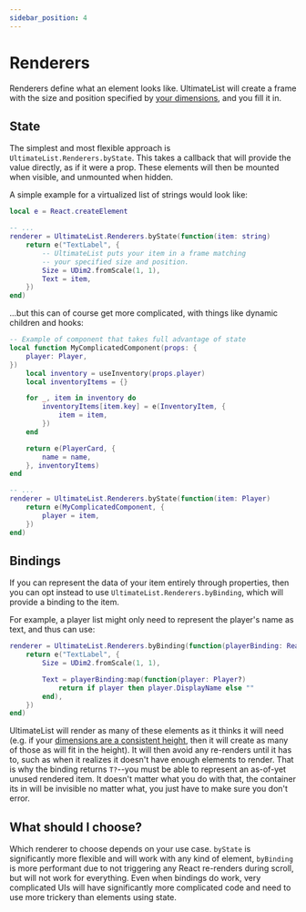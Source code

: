 ```yaml
---
sidebar_position: 4
---
```

# Renderers
Renderers define what an element looks like. UltimateList will create a frame with the size and position specified by [your dimensions](./dimensions), and you fill it in.

## State
The simplest and most flexible approach is `UltimateList.Renderers.byState`. This takes a callback that will provide the value directly, as if it were a prop. These elements will then be mounted when visible, and unmounted when hidden.

A simple example for a virtualized list of strings would look like:

```lua
local e = React.createElement

-- ...
renderer = UltimateList.Renderers.byState(function(item: string)
    return e("TextLabel", {
        -- UltimateList puts your item in a frame matching
        -- your specified size and position.
        Size = UDim2.fromScale(1, 1),
        Text = item,
    })
end)
```

...but this can of course get more complicated, with things like dynamic children and hooks:
```lua
-- Example of component that takes full advantage of state
local function MyComplicatedComponent(props: {
    player: Player,
})
    local inventory = useInventory(props.player)
    local inventoryItems = {}

    for _, item in inventory do
        inventoryItems[item.key] = e(InventoryItem, {
            item = item,
        })
    end

    return e(PlayerCard, {
        name = name,
    }, inventoryItems)
end

-- ...
renderer = UltimateList.Renderers.byState(function(item: Player)
    return e(MyComplicatedComponent, {
        player = item,
    })
end)
```

## Bindings
If you can represent the data of your item entirely through properties, then you can opt instead to use `UltimateList.Renderers.byBinding`, which will provide a binding to the item.

For example, a player list might only need to represent the player's name as text, and thus can use:
```lua
renderer = UltimateList.Renderers.byBinding(function(playerBinding: React.Binding<Player?>)
    return e("TextLabel", {
        Size = UDim2.fromScale(1, 1),

        Text = playerBinding:map(function(player: Player?)
            return if player then player.DisplayName else ""
        end),
    })
end)
```

UltimateList will render as many of these elements as it thinks it will need (e.g. if your [dimensions are a consistent height](./dimensions#consistent-one-dimensional-size), then it will create as many of those as will fit in the height). It will then avoid any re-renders until it has to, such as when it realizes it doesn't have enough elements to render. That is why the binding returns `T?`--you must be able to represent an as-of-yet unused rendered item. It doesn't matter what you do with that, the container its in will be invisible no matter what, you just have to make sure you don't error.

## What should I choose?
Which renderer to choose depends on your use case. `byState` is significantly more flexible and will work with any kind of element, `byBinding` is more performant due to not triggering any React re-renders during scroll, but will not work for everything. Even when bindings do work, very complicated UIs will have significantly more complicated code and need to use more trickery than elements using state.
